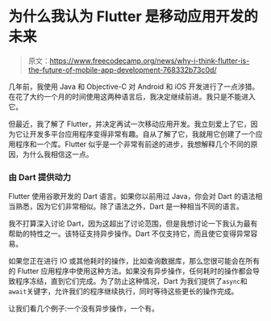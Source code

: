 # 为什么我认为 Flutter 是移动应用开发的未来

> 原文：<https://www.freecodecamp.org/news/why-i-think-flutter-is-the-future-of-mobile-app-development-768332b73c0d/>

几年前，我使用 Java 和 Objective-C 对 Android 和 iOS 开发进行了一点涉猎。在花了大约一个月的时间使用这两种语言后，我决定继续前进。我只是不能进入它。

但最近，我了解了 Flutter，并决定再试一次移动应用开发。我立刻爱上了它，因为它让开发多平台应用程序变得非常有趣。自从了解了它，我就用它创建了一个应用程序和一个库。Flutter 似乎是一个非常有前途的进步，我想解释几个不同的原因，为什么我相信这一点。

### 由 Dart 提供动力

Flutter 使用谷歌开发的 Dart 语言。如果你以前用过 Java，你会对 Dart 的语法相当熟悉，因为它们非常相似。除了语法之外，Dart 是一种相当不同的语言。

我不打算深入讨论 Dart，因为这超出了讨论范围，但是我想讨论一下我认为最有帮助的特性之一。该特征支持异步操作。Dart 不仅支持它，而且使它变得异常容易。

如果您正在进行 IO 或其他耗时的操作，比如查询数据库，那么您很可能会在所有的 Flutter 应用程序中使用这种方法。如果没有异步操作，任何耗时的操作都会导致程序冻结，直到它们完成。为了防止这种情况，Dart 为我们提供了`async`和`await`关键字，允许我们的程序继续执行，同时等待这些更长的操作完成。

让我们看几个例子:一个没有异步操作，一个有。